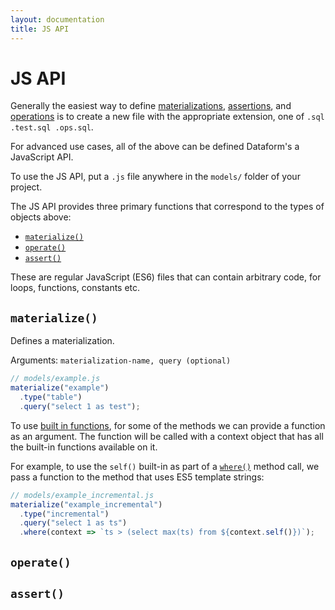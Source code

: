 ```yaml
---
layout: documentation
title: JS API
---
```


# JS API

Generally the easiest way to define [materializations](/materializations), [assertions](/assertions), and [operations](/operations) is to create a new file with the appropriate extension, one of `.sql .test.sql .ops.sql`.

For advanced use cases, all of the above can be defined Dataform's a JavaScript API.

To use the JS API, put a `.js` file anywhere in the `models/` folder of your project.

The JS API provides three primary functions that correspond to the types of objects above:
- [`materialize()`](#materialize)
- [`operate()`](#operate)
- [`assert()`](#assert)

These are regular JavaScript (ES6) files that can contain arbitrary code, for loops, functions, constants etc.

## `materialize()`

Defines a materialization.

Arguments: `materialization-name, query (optional)`

```js
// models/example.js
materialize("example")
  .type("table")
  .query("select 1 as test");
```

To use [built in functions](/built-in-functions), for some of the methods we can provide a function as an argument. The function will be called with a context object that has all the built-in functions available on it.

For example, to use the `self()` built-in as part of a [`where()`](/built-in-functions#where) method call, we pass a function to the method that uses ES5 template strings:

```js
// models/example_incremental.js
materialize("example_incremental")
  .type("incremental")
  .query("select 1 as ts")
  .where(context => `ts > (select max(ts) from ${context.self()})`);
```
## `operate()`

## `assert()`
